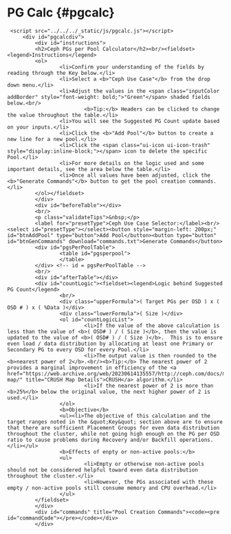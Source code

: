 # PG Calc {#pgcalc}

<link rel="stylesheet" id="wp-job-manager-job-listings-css" href="https://web.archive.org/web/20230614135557cs_/https://old.ceph.com/wp-content/plugins/wp-job-manager/assets/dist/css/job-listings.css" type="text/css" media="all"/>
<link rel="stylesheet" id="ceph/googlefont-css" href="https://web.archive.org/web/20230614135557cs_/https://fonts.googleapis.com/css?family=Raleway%3A300%2C400%2C700&amp;ver=5.7.2" type="text/css" media="all"/>
<link rel="stylesheet" id="Stylesheet-css" href="https://web.archive.org/web/20230614135557cs_/https://old.ceph.com/wp-content/themes/cephTheme/Resources/Styles/style.min.css" type="text/css" media="all"/>
<link rel="stylesheet" id="tablepress-default-css" href="https://web.archive.org/web/20230614135557cs_/https://old.ceph.com/wp-content/plugins/tablepress/css/default.min.css" type="text/css" media="all"/>
<link rel="stylesheet" id="jetpack_css-css" href="https://web.archive.org/web/20230614135557cs_/https://old.ceph.com/wp-content/plugins/jetpack/css/jetpack.css" type="text/css" media="all"/>
<script type="text/javascript" src="https://web.archive.org/web/20230614135557js_/https://old.ceph.com/wp-content/themes/cephTheme/foundation_framework/js/vendor/jquery.js" id="jquery-js"></script>

<link rel="stylesheet" href="https://web.archive.org/web/20230614135557cs_/https://ajax.googleapis.com/ajax/libs/jqueryui/1.11.2/themes/smoothness/jquery-ui.css"/>
<link rel="stylesheet" href="https://web.archive.org/web/20230614135557cs_/https://old.ceph.com/pgcalc_assets/pgcalc.css"/>
<script src="https://ajax.googleapis.com/ajax/libs/jqueryui/1.11.2/jquery-ui.min.js"></script>

     <script src="../../../_static/js/pgcalc.js"></script>
         <div id="pgcalcdiv">
             <div id="instructions">
             <h2>Ceph PGs per Pool Calculator</h2><br/><fieldset><legend>Instructions</legend>
             <ol>
                     <li>Confirm your understanding of the fields by reading through the Key below.</li>
                     <li>Select a <b>"Ceph Use Case"</b> from the drop down menu.</li>
                     <li>Adjust the values in the <span class="inputColor addBorder" style="font-weight: bold;">"Green"</span> shaded fields below.<br/>
                             <b>Tip:</b> Headers can be clicked to change the value throughout the table.</li>
                     <li>You will see the Suggested PG Count update based on your inputs.</li>
                     <li>Click the <b>"Add Pool"</b> button to create a new line for a new pool.</li>
                     <li>Click the <span class="ui-icon ui-icon-trash" style="display:inline-block;"></span> icon to delete the specific Pool.</li>
                     <li>For more details on the logic used and some important details, see the area below the table.</li>
                     <li>Once all values have been adjusted, click the <b>"Generate Commands"</b> button to get the pool creation commands.</li>
             </ol></fieldset>
             </div>
             <div id="beforeTable"></div>
             <br/>
             <p class="validateTips">&nbsp;</p>
             <label for="presetType">Ceph Use Case Selector:</label><br/><select id="presetType"></select><button style="margin-left: 200px;" id="btnAddPool" type="button">Add Pool</button><button type="button" id="btnGenCommands" download="commands.txt">Generate Commands</button>
             <div id="pgsPerPoolTable">
                     <table id="pgsperpool">
                     </table>
             </div> <!-- id = pgsPerPoolTable -->
             <br/>
             <div id="afterTable"></div>
             <div id="countLogic"><fieldset><legend>Logic behind Suggested PG Count</legend>
                     <br/>
                     <div class="upperFormula">( Target PGs per OSD ) x ( OSD # ) x ( %Data )</div>
                     <div class="lowerFormula">( Size )</div>
                     <ol id="countLogicList">
                             <li>If the value of the above calculation is less than the value of <b>( OSD# ) / ( Size )</b>, then the value is updated to the value of <b>( OSD# ) / ( Size )</b>.  This is to ensure even load / data distribution by allocating at least one Primary or Secondary PG to every OSD for every Pool.</li>
                             <li>The output value is then rounded to the <b>nearest power of 2</b>.<br/><b>Tip:</b> The nearest power of 2 provides a marginal improvement in efficiency of the <a href="https://web.archive.org/web/20230614135557/http://ceph.com/docs/master/rados/operations/crush-map/" title="CRUSH Map Details">CRUSH</a> algorithm.</li>
                             <li>If the nearest power of 2 is more than <b>25%</b> below the original value, the next higher power of 2 is used.</li>
                     </ol>
                     <b>Objective</b>
                     <ul><li>The objective of this calculation and the target ranges noted in the &quot;Key&quot; section above are to ensure that there are sufficient Placement Groups for even data distribution throughout the cluster, while not going high enough on the PG per OSD ratio to cause problems during Recovery and/or Backfill operations.</li></ul>
                     <b>Effects of enpty or non-active pools:</b>
                     <ul>
                             <li>Empty or otherwise non-active pools should not be considered helpful toward even data distribution throughout the cluster.</li>
                             <li>However, the PGs associated with these empty / non-active pools still consume memory and CPU overhead.</li>
                     </ul>
             </fieldset>
             </div>
             <div id="commands" title="Pool Creation Commands"><code><pre id="commandCode"></pre></code></div>
             </div>
